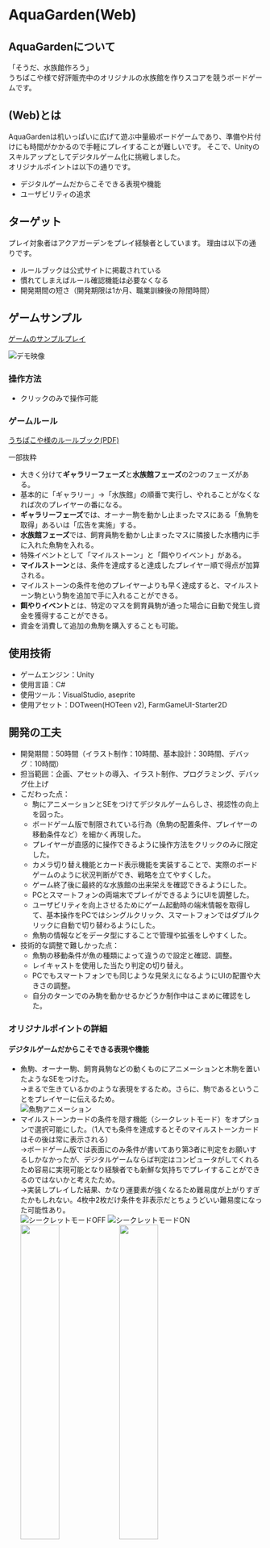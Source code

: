 # AquaGarden(Web)
## AquaGardenについて
「そうだ、水族館作ろう」  
うちばこや様で好評販売中のオリジナルの水族館を作りスコアを競うボードゲームです。

## (Web)とは
AquaGardenは机いっぱいに広げて遊ぶ中量級ボードゲームであり、準備や片付けにも時間がかかるので手軽にプレイすることが難しいです。
そこで、Unityのスキルアップとしてデジタルゲーム化に挑戦しました。  
オリジナルポイントは以下の通りです。

- デジタルゲームだからこそできる表現や機能
- ユーザビリティの追求

## ターゲット
プレイ対象者はアクアガーデンをプレイ経験者としています。
理由は以下の通りです。

- ルールブックは公式サイトに掲載されている
- 慣れてしまえばルール確認機能は必要なくなる
- 開発期間の短さ（開発期限は1か月、職業訓練後の隙間時間）

## ゲームサンプル
[ゲームのサンプルプレイ](https://azumasato4.github.io/AquaGarden_web/)

![デモ映像](Readme/aquagarden_demo_video.gif)

### 操作方法
- クリックのみで操作可能

### ゲームルール
[うちばこや様のルールブック(PDF)](/Readme/aqua-garden-rulebook.pdf)

一部抜粋
- 大きく分けて**ギャラリーフェーズ**と**水族館フェーズ**の2つのフェーズがある。
- 基本的に「ギャラリー」→「水族館」の順番で実行し、やれることがなくなれば次のプレイヤーの番になる。
- **ギャラリーフェーズ**では、オーナー駒を動かし止まったマスにある「魚駒を取得」あるいは「広告を実施」する。
- **水族館フェーズ**では、飼育員駒を動かし止まったマスに隣接した水槽内に手に入れた魚駒を入れる。
- 特殊イベントとして「マイルストーン」と「餌やりイベント」がある。
- **マイルストーン**とは、条件を達成すると達成したプレイヤー順で得点が加算される。
- マイルストーンの条件を他のプレイヤーよりも早く達成すると、マイルストーン駒という駒を追加で手に入れることができる。
- **餌やりイベント**とは、特定のマスを飼育員駒が通った場合に自動で発生し資金を獲得することができる。
- 資金を消費して追加の魚駒を購入することも可能。

## 使用技術
- ゲームエンジン：Unity
- 使用言語：C#
- 使用ツール：VisualStudio, aseprite
- 使用アセット：DOTween(HOTeen v2), FarmGameUI-Starter2D

## 開発の工夫
- 開発期間：50時間（イラスト制作：10時間、基本設計：30時間、デバッグ：10時間）
- 担当範囲：企画、アセットの導入、イラスト制作、プログラミング、デバッグ仕上げ
- こだわった点：
  - 駒にアニメーションとSEをつけてデジタルゲームらしさ、視認性の向上を図った。
  - ボードゲーム版で制限されている行為（魚駒の配置条件、プレイヤーの移動条件など）を細かく再現した。
  - プレイヤーが直感的に操作できるように操作方法をクリックのみに限定した。
  - カメラ切り替え機能とカード表示機能を実装することで、実際のボードゲームのように状況判断ができ、戦略を立てやすくした。
  - ゲーム終了後に最終的な水族館の出来栄えを確認できるようにした。
  - PCとスマートフォンの両端末でプレイができるようにUIを調整した。
  - ユーザビリティを向上させるためにゲーム起動時の端末情報を取得して、基本操作をPCではシングルクリック、スマートフォンではダブルクリックに自動で切り替わるようにした。
  - 魚駒の情報などをデータ型にすることで管理や拡張をしやすくした。
- 技術的な調整で難しかった点：
  - 魚駒の移動条件が魚の種類によって違うので設定と確認、調整。
  - レイキャストを使用した当たり判定の切り替え。
  - PCでもスマートフォンでも同じような見栄えになるようにUIの配置や大きさの調整。
  - 自分のターンでのみ駒を動かせるかどうか制作中はこまめに確認をした。


### オリジナルポイントの詳細
#### デジタルゲームだからこそできる表現や機能
- 魚駒、オーナー駒、飼育員駒などの動くものにアニメーションと木駒を置いたようなSEをつけた。  
  →まるで生きているかのような表現をするため。さらに、駒であるということをプレイヤーに伝えるため。  
  ![魚駒アニメーション](/Readme/FishPiece.gif)
- マイルストーンカードの条件を隠す機能（シークレットモード）をオプションで選択可能にした。（1人でも条件を達成するとそのマイルストーンカードはその後は常に表示される）  
  →ボードゲーム版では表面にのみ条件が書いてあり第3者に判定をお願いするしかなかったが、デジタルゲームならば判定はコンピュータがしてくれるため容易に実現可能となり経験者でも新鮮な気持ちでプレイすることができるのではないかと考えたため。  
  →実装しプレイした結果、かなり運要素が強くなるため難易度が上がりすぎたかもしれない。4枚中2枚だけ条件を非表示だとちょうどいい難易度になった可能性あり。  
  ![シークレットモードOFF](Readme/aquagarden_secretmodeoff.png)
  ![シークレットモードON](Readme/aquagarden_secretmodeon.png)  
  <img src="/Readme/aquagarden_card.png" width="40%">
  <img src="Readme/aquagarden_secret.png" width="40%">

#### ユーザビリティの追求
- ギャラリーボードの広告イラストは画面上で見やすく、選択しやすくするために横長に変更した。  
  ![ボードゲーム版ギャラリー](/Readme/aquagarden_base_gallery.png)
  <img src="/Readme/aquagarden_ad.png" width="40%">  
- 水族館ボードの上部に魚駒を一時的に置くためのストレージ置き場を制作した。  
  ![ボードゲーム版水族館](/Readme/aquagarden_base_aquarium.png)
  <img src="/Readme/aquagarden_aquarium1.png" width="50%">  
- PCではマウスホバーで選択可能なマスにシルエットが出現しシングルクリックで移動。
- スマートフォンではシングルクリックでシルエットが出現しダブルクリックで移動。  
  →PCではあまり気にならなかったが、スマートフォンで操作した際に押し間違いで操作してしまうことがあったためその予防策。  
   また、スマートフォンではマウスホバーと同様の操作をすると指で画面に表示されるシルエットが隠れてしまう問題もあったがこの変更により解消。  
    <img src="/Readme/aquagarden_moving.gif" width="50%">  
- 禁止操作をした際にメッセージパネルを表示し、何がいけなかったのかを文章で伝える。  
  →プレイヤーが何がいけなかったのか理解しやすくするため。デバッグにも役立った。  
  <img src="/Readme/aquagarden_attention1.png" width="40%">
  <img src="/Readme/aquagarden_attention2.png" width="40%">
- カメラ切り替えボタンで、同じプレイヤーボタンを押すと「ギャラリーカメラ」と「そのプレイヤーの水族館カメラ」を交互に切り替えられるようにした。  
  →この仕様の方がカーソル移動が最小限で済み操作感がよかったため。  
  <img src="/Readme/aquagarden_camera.gif" width="60%">
- 水槽内の酸素量を表示するようにした。  
  →ボードゲーム版では魚駒の酸素量を把握して自力で計算をする必要があり、より直感的に理解できるようにしたかったため。  
  <img src="/Readme/aquagarden_slot.png" width="20%">
- リザルト画面にてプレイヤーごとの出来上がった水族館を見れる機能を実装した。  
  →最終的な点数だけではなく、各々がどんな水族館を作り上げたのかを全員で見れた方が感想を言い合って盛り上がることができると考えたため。  
  <img src="/Readme/aquagarden_result.gif" width="50%">

### スクリプトの詳細
- PhaseManagr.cs  
enumでフェーズを管理し、現在のフェーズ確認、切り替えをする。  
プレイヤーのターンが切り替わったタイミングでのみメッセージを出す。
```C#
public enum Phase
{
  gallery,
  aquarium,
  edit,
  adEdit,
  mileEdit,
  ad,
  feeding,
  endEdit,
  end
}

private void LateUpdate()
{
  if (!ischange) return;

  string name;
  //2人プレイ専用プレイヤー（Goss）
  if (TurnManager.currentPlayer.GetComponent<GossManager>())
  {
    name = TurnManager.currentPlayer.GetComponent<GossManager>().player.playerName;
  }
  //通常プレイヤー
  else
  {
    name = TurnManager.currentPlayer.GetComponent<PlayerManager>().player.playerName;
  }

  if (currentPhase == Phase.gallery)
  {
    headerText.text = $"ラウンド{TurnManager.roundCnt}\n{name}のターン";
    UIController.messageText.text = $"{name}のターン";
    ischange = false;
  }
  UIController.isMessageChanged = true;
}
```

- GalleryPlayerController.csなどのクリック操作で動かすもの  
プレイ端末がスマートフォンならダブルクリック判定を自動でするようにした。

```C#
if (UnityEngine.Device.Application.isMobilePlatform)
{
  clickCount++;
  Invoke("CheckDouble", 0.4f);
}
else
{
  Move();
}

//ダブルクリック判定
void CheckDouble()
{
  if (clickCount != 2)
  {
    clickCount = 0;
    selected = null;
    return;
  }
  else
  {
    clickCount = 0;
    Move();
  }
}
```
マスを1マスずつ進むように駒の動きを工夫した。
```c#
//1マスずつ進む
void OneStep(int nextIndex)
{
  if (nextIndex >= playerManager.galleryBoard.Tiles.Length)
  {
    nextIndex -= playerManager.galleryBoard.Tiles.Length;
  }
  GameObject next = playerManager.galleryBoard.Tiles[nextIndex];
  //DoTweenで移動アニメーション
  transform.DOMove(next.transform.position, moveTime).OnComplete(() =>
  {
    soundManager.PlaySE(SoundManager.SE_Type.click);
    if (transform.position != selected.transform.position)
    {
      nextIndex++;
      OneStep(nextIndex);
    }
    else //移動が完了
    {
      playerManager.MoveGallery(selectIndex, selected.name);
      selected = null;
    }
  });
}
```

- AquaSlot.cs  
水槽内の魚駒を選択したいのに水槽自体がレイキャストに反応してしまう問題を解決するためにレイヤーを変える処理を入れた。
```c#
private void Update()
{
  //魚駒が選択中、この水槽が選択可能ならレイキャストに反応するようにレイヤー変更
  if (AquaPieceManager.selectedPiece != null && selectable)
  {
    Invoke("ChengeLayer", 0.5f);
  }
  else
  {
    gameObject.layer = 2;
  }
}

void ChengeLayer()
{
  gameObject.layer = 0;
}
```

- FishData.cs  
魚の情報をScriptableObjectを利用することで同じプレハブから簡単に魚駒を生成できるようにした。  
また、enumで種類と名前を宣言することでタイピングミスを無くした。
```C#
public class PieceData : ScriptableObject
{
    public enum PieceType
    {
        fish,
        seaTurtle,
        shark,
        advance,
        other,
        seaweed,
        coral
    }

    public enum PieceName
    {
        SmallFish,
        LargeFish,
        SeaTurtle,
        Seahorse,
        Shark,
        WhaleShark,
        Seaweed,
        Coral,
        Flapjack,
        Manta,
        Remora
    }

    public PieceName pieceName;
    public Sprite pieceSprite;
    public RuntimeAnimatorController animationController;
    public int oxygen;
    public int amount;
    public PieceType pieceType;
    public bool isMilestone;
}
```

- MovePanel.csなどのUI  
プレイ端末によって表示の仕方が自動で変わるようにした。
```C#
[SerializeField] GridLayoutGroup gridLayoutGroup;

private void Start()
{
  if (UnityEngine.Device.Application.isMobilePlatform)
  {
    gridLayoutGroup.constraintCount = 2;
    gridLayoutGroup.cellSize = new Vector2(160f, 180f);
  }
}
```

- CameraManager.cs  
カメラ切り替えボタンを押すことでギャラリーと水族館のカメラを切り替えることが可能。  
ユーザビリティを上げるために「どこからでもギャラリーカメラに切り替えるボタン」と「プレイヤーボタンを押すと水族館とギャラリーが交互に切り替わる機能」を実装。
```c#
//カメラチェンジボタンが押されたらカメラを変更
public void OnChangeButton(int index)
{
  //画面操作できないようにマスクを表示
  maskPanel.SetActive(true);

  //今と別のカメラを選んだら
  if (!cameras[index].activeSelf)
  {
    //すべてオフにする
    for (int i = 0; i < cameras.Length; i++)
    {
      cameras[i].SetActive(false);
      if (i < GameManager.selectPlayers) canvases[i].SetActive(false);
    }

    //indexのカメラだけをオンにする
    //水槽内酸素量を表示するためにキャンバスもオンにする
    cameras[index].SetActive(true);
    canvases[index - 1].SetActive(true);
    return;
  }

  //もしすでにオンなら
  //メインカメラがindex番号のプレイヤーカメラならギャラリーを映す
  if (currentIndex == index)
  {
    ChangeCamera(true);
  }
  //メインカメラがindex番号のプレイヤーカメラでないならメインカメラに戻す
  else
  {
    ChangeCamera(false);
  }
}

public void ChangeCamera(bool isCurrentPlayerCam)
{
  //すべてオフにする
  for (int i = 0; i < cameras.Length; i++)
  {
    cameras[i].SetActive(false);
    if (i < GameManager.selectPlayers) canvases[i].SetActive(false);
  }
  //今のメインカメラがどのプレイヤーかで戻るカメラを変える
  if (isCurrentPlayerCam)
  {
    cameras[0].SetActive(true); //メインプレイヤーのカメラにする
  }
  else
  {
    cameras[currentIndex].SetActive(true); //メインプレイヤーのカメラにする
    if (currentIndex != 0)
    {
      canvases[currentIndex - 1].SetActive(true); //キャンバスもオン
    }
  }
}
```

## 今後の展望  
- Netcode for GameObjectsを利用した複数端末によるマルチプレイを可能にする。
- 追加コンテンツも遊べるように追加する。
- ガイドパネルなどを用意して、すべての魚駒の基本情報を確認できるようにしたり、次に何をしたらいいか表示できるようにする。
- デザインパターンのステートパターンを利用、魚駒の移動条件や得点条件をスクリプト上ではなく外部から書き換えれるような仕組みを作れるように学習中。
